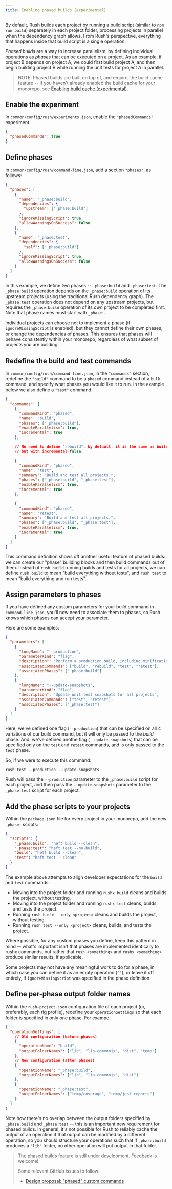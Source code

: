 ```yaml
---
title: Enabling phased builds (experimental)
---
```


By default, Rush builds each project by running a build script (similar to `npm run build`) separately in each project folder, processing projects in parallel when the dependency graph allows. From Rush's perspective, everything that happens inside that build
script is a single operation.

_Phased builds_ are a way to increase parallelism, by defining individual operations as _phases_ that can be
executed on a project. As an example, if project B depends on project A, we could first build project A, and then
begin building project B while running the unit tests for project A in parallel.

> NOTE: Phased builds are built on top of, and require, the build cache feature -- if you haven't already enabled the build cache for your monorepo, see [Enabling build cache (experimental)](../build_cache).

## Enable the experiment

In `common/config/rush/experiments.json`, enable the `"phasedCommands"` experiment.

```json
{
  "phasedCommands": true
}
```

## Define phases

In `common/config/rush/command-line.json`, add a section `"phases"`, as follows:

```json
{
  "phases": [
    {
      "name": "_phase:build",
      "dependencies": {
        "upstream": ["_phase:build"]
      },
      "ignoreMissingScript": true,
      "allowWarningsOnSuccess": false
    },
    {
      "name": "_phase:test",
      "dependencies": {
        "self": ["_phase:build"]
      },
      "ignoreMissingScript": true,
      "allowWarningsOnSuccess": false
    }
  ]
}
```

In this example, we define two phases -- `_phase:build` and `_phase:test`. The `_phase:build` operation depends on the `_phase:build` operation of its upstream projects (using the traditional Rush dependency graph). The `_phase:test` operation does not depend on any upstream projects, but requires the `_phase:build` operation of its _own_ project to be completed first. Note that phase names must start with `_phase:`.

Individual projects can choose not to implement a phase (if `ignoreMissingScript` is enabled), but they cannot define their own phases, or change the dependencies of phases. This ensures that phases will behave consistently within your monorepo, regardless of what subset of projects you are building.

## Redefine the build and test commands

In `common/config/rush/command-line.json`, in the `"commands"` section, redefine the `"build"` command to be a `phased` command instead of a `bulk` command, and specify what phases you would like it to run. In the example below we also define a `"test"` command.

```json
{
  "commands": [
    {
      "commandKind": "phased",
      "name": "build",
      "phases": ["_phase:build"],
      "enableParallelism": true,
      "incremental": true
    },

    // No need to define "rebuild", by default, it is the same as build
    // but with incremental=false.

    {
      "commandKind": "phased",
      "name": "test",
      "summary": "Build and test all projects.",
      "phases": ["_phase:build", "_phase:test"],
      "enableParallelism": true,
      "incremental": true
    },

    {
      "commandKind": "phased",
      "name": "retest",
      "summary": "Build and test all projects.",
      "phases": ["_phase:build", "_phase:test"],
      "enableParallelism": true,
      "incremental": true
    }
  ]
}
```

This command definition shows off another useful feature of phased builds: we can create our "phase" building blocks and then build commands out of them. Instead of `rush build` running builds and tests for all projects, we can define `rush build` to mean "build everything without tests", and `rush test` to mean "build everything and run tests".

## Assign parameters to phases

If you have defined any custom parameters for your build command in `command-line.json`, you'll now need to associate them to phases, so Rush knows which phases can accept your parameter.

Here are some examples:

```json
{
  "parameters": [
    {
      "longName": "--production",
      "parameterKind": "flag",
      "description": "Perform a production build, including minification and localization steps",
      "associatedCommands": ["build", "rebuild", "test", "retest"],
      "associatedPhases": ["_phase:build"]
    },
    {
      "longName": "--update-snapshots",
      "parameterKind": "flag",
      "description": "Update unit test snapshots for all projects",
      "associatedCommands": ["test", "retest"],
      "associatedPhases": ["_phase:test"]
    }
  ]
}
```

Here, we've defined one flag (`--production`) that can be specified on all 4 variations of our build command, but it will only be passed to the _build_ phase. And, we've defined anothe flag (`--update-snapshots`) that can be specified only on the `test` and `retest` commands, and is only passed to the `test` phase.

So, if we were to execute this command:

```console
rush test --production --update-snapshots
```

Rush will pass the `--production` parameter to the `_phase:build` script for each project, and then pass the `--update-snapshots` parameter to the `_phase:test` script for each project.

## Add the phase scripts to your projects

Within the `package.json` file for every project in your monorepo, add the new `_phase:` scripts:

```json
{
  "scripts": {
    "_phase:build": "heft build --clean",
    "_phase:test": "heft test --no-build",
    "build": "heft build --clean",
    "test": "heft test --clean"
  }
}
```

The example above attempts to align developer expectations for the `build` and `test` commands:

- Moving into the project folder and running `rushx build` cleans and builds the project, without testing.
- Moving into the project folder and running `rushx test` cleans, builds, and tests the project.
- Running `rush build --only <project>` cleans and builds the project, without testing.
- Running `rush test --only <project>` cleans, builds, and tests the project.

Where possible, for any custom phases you define, keep this pattern in mind -- what's important isn't that phases are implemented identically to rushx commands, but rather that `rush <something>` and `rushx <something>` produce similar results, if applicable.

Some projects may not have any meaningful work to do for a phase, in which case you can define it as an empty operation (`""`), or leave it off entirely, if `ignoreMissingScript` was specified in the phase definition.

## Define per-phase output folder names

Within the `rush-project.json` configuration file of each project (or, preferably, each rig profile), redefine your `operationSettings` so that each folder is specified in only one phase. For exampe:

```json
{
  "operationSettings": [
    // Old configuration (before phases)
    {
      "operationName": "build",
      "outputFolderNames": ["lib", "lib-commonjs", "dist", "temp"]
    },
    // New configuration (after phases)
    {
      "operationName": "_phase:build",
      "outputFolderNames": ["lib", "lib-commonjs", "dist"]
    },
    {
      "operationName": "_phase:test",
      "outputFolderNames": ["temp/coverage", "temp/jest-reports"]
    }
  ]
}
```

Note how there's no overlap between the output folders specified by `_phase:build` and `_phase:test` -- this is an important new requirement for phased builds. In general, it's not possible for Rush to reliably cache the output of an operation if that output can be modified by a different operation, so you should structure your operations such that if `_phase:build` produces a `"lib"` folder, no other operation will put output in that folder.

> The phased builds feature is still under development. Feedback is welcome!
>
> Some relevant GitHub issues to follow:
>
> - [Design proposal: "phased" custom commands](https://github.com/microsoft/rushstack/issues/2300)
